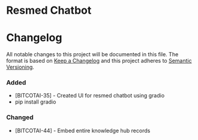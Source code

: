 # Resmed Chatbot
# Changelog

All notable changes to this project will be documented in this file.
The format is based on [Keep a Changelog](http://keepachangelog.com/en/1.0.0/)
and this project adheres to [Semantic Versioning](http://semver.org/spec/v2.0.0.html).

### Added
- [BITCOTAI-35] - Created UI for resmed chatbot using gradio
- pip install gradio

### Changed
- [BITCOTAI-44] - Embed entire knowledge hub records